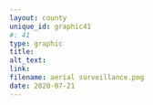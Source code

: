 ```yaml
---
layout: county 
unique_id: graphic41
#: 41
type: graphic
title: 
alt_text: 
link: 
filename: aerial surveillance.png
date: 2020-07-21
---
```

